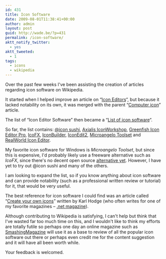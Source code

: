 ```yaml
---
id: 431
title: Icon Software
date: 2009-08-01T11:38:41+00:00
author: admin
layout: post
guid: http://wade.be/?p=431
permalink: /icon-software/
aktt_notify_twitter:
  - yes
aktt_tweeted:
  - 1
tags:
  - icons
  - wikipedia
---
```

<p class="lead">
  Over the past few weeks I've been assisting the creation</a> of articles regarding icon software on Wikipedia.
</p>

It started when I helped improve an article on &#8220;[Icon Editors](http://en.wikipedia.org/w/index.php?title=Icon_editor&oldid=298521785)&#8220;, but because it lacked notability on its own, it was merged with the parent &#8220;[Computer icon](http://en.wikipedia.org/wiki/Computer_icon)&#8221; article.<!--more-->

The list of &#8220;Icon Editor Software&#8221; then became a &#8220;[List of icon software](http://en.wikipedia.org/wiki/List_of_icon_software)&#8220;.

So far, the list contains: [@icon sushi](http://en.wikipedia.org/wiki/@icon_sushi), [Axialis IconWorkshop](http://en.wikipedia.org/wiki/Axialis_IconWorkshop), [Greenfish Icon Editor Pro](http://en.wikipedia.org/wiki/Greenfish_Icon_Editor_Pro), [IcoFX](http://en.wikipedia.org/wiki/IcoFX), [IconBuilder](http://en.wikipedia.org/wiki/IconBuilder), [IconEdit2](http://en.wikipedia.org/wiki/IconEdit2), [Microangelo Toolset](http://en.wikipedia.org/wiki/Microangelo_Toolset) and [RealWorld Icon Editor](http://en.wikipedia.org/wiki/RealWorld_Icon_Editor).

My favorite icon software for Windows is _Microangelo Toolset_, but since this is expensive, I'd probably likely use a freeware alternative such as _IcoFX_, since there's no decent open source [alternative yet](http://alternativeto.net/desktop/microangelo-toolset/). However, I have yet to try out @icon sushi and many of the others.

I am looking to expand the list, so if you know anything about icon software and can provide notability (such as a professional written review or tutorial) for it, that would be very useful.

The best reference for icon software I could find was an article called &#8220;[Create your own icons](http://www.officialwindowsmagazine.com/4352741769176146053/create-your-own-icons.html)&#8221; written by Karl Hodge (who often writes for one of my favorite magazines &#8211; [.net magazine](http://en.wikipedia.org/wiki/.net_%28magazine%29)).

Although contributing to Wikipedia is satisfying, I can't help but think that I've wasted far too much time on this, and I wouldn't like to think my efforts are totally futile so perhaps one day an online magazine such as [SmashingMagazine](http://www.smashingmagazine.com/) will use it as a base to review of all the popular icon software out there or perhaps even credit me for the content suggestion and it will have all been worth while.

Your feedback is welcomed.